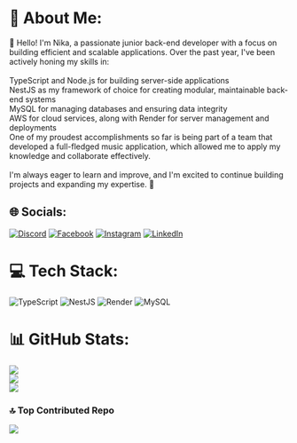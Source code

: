 # 💫 About Me:
👋 Hello! I'm Nika, a passionate junior back-end developer with a focus on building efficient and scalable applications. Over the past year, I've been actively honing my skills in:<br><br>TypeScript and Node.js for building server-side applications<br>NestJS as my framework of choice for creating modular, maintainable back-end systems<br>MySQL for managing databases and ensuring data integrity<br>AWS for cloud services, along with Render for server management and deployments<br>One of my proudest accomplishments so far is being part of a team that developed a full-fledged music application, which allowed me to apply my knowledge and collaborate effectively.<br><br>I'm always eager to learn and improve, and I'm excited to continue building projects and expanding my expertise. 🚀


## 🌐 Socials:
[![Discord](https://img.shields.io/badge/Discord-%237289DA.svg?logo=discord&logoColor=white)](https://discord.gg/852941063915438111) [![Facebook](https://img.shields.io/badge/Facebook-%231877F2.svg?logo=Facebook&logoColor=white)](https://facebook.com/nika.chinchaladze2) [![Instagram](https://img.shields.io/badge/Instagram-%23E4405F.svg?logo=Instagram&logoColor=white)](https://instagram.com/nika.chinchaladze5/) [![LinkedIn](https://img.shields.io/badge/LinkedIn-%230077B5.svg?logo=linkedin&logoColor=white)](https://linkedin.com/in/nika-chinchaladze-5180352ba/) 

# 💻 Tech Stack:
![TypeScript](https://img.shields.io/badge/typescript-%23007ACC.svg?style=for-the-badge&logo=typescript&logoColor=white) ![NestJS](https://img.shields.io/badge/nestjs-%23E0234E.svg?style=for-the-badge&logo=nestjs&logoColor=white) ![Render](https://img.shields.io/badge/Render-%46E3B7.svg?style=for-the-badge&logo=render&logoColor=white) ![MySQL](https://img.shields.io/badge/mysql-4479A1.svg?style=for-the-badge&logo=mysql&logoColor=white)
# 📊 GitHub Stats:
![](https://github-readme-stats.vercel.app/api?username=Nika-HISK&theme=blue_navy&hide_border=true&include_all_commits=false&count_private=false)<br/>
![](https://github-readme-streak-stats.herokuapp.com/?user=Nika-HISK&theme=blue_navy&hide_border=true)<br/>
![](https://github-readme-stats.vercel.app/api/top-langs/?username=Nika-HISK&theme=blue_navy&hide_border=true&include_all_commits=false&count_private=false&layout=compact)

### 🔝 Top Contributed Repo
![](https://github-contributor-stats.vercel.app/api?username=Nika-HISK&limit=5&theme=blue_navy&combine_all_yearly_contributions=true)

<!-- Proudly created with GPRM ( https://gprm.itsvg.in ) -->
